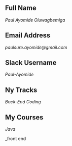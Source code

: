 ## Full Name
_Paul Ayomide Oluwagbemiga_

## Email Address
_paulsure.ayomide@gmail.com_

## Slack Username
_Paul-Ayomide_

## Ny Tracks
_Back-End_
_Coding_

## My Courses
_Java_

_front end

